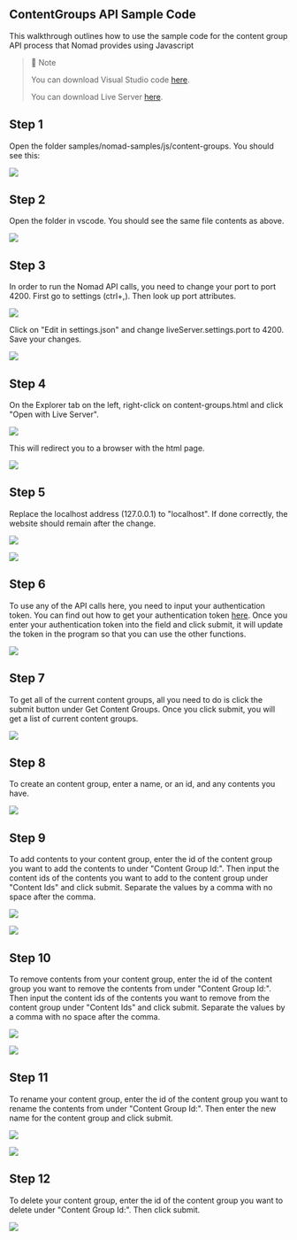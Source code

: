## ContentGroups API Sample Code

This walkthrough outlines how to use the sample code for the content group API process that Nomad provides using Javascript

> 📘 Note
> 
> You can download Visual Studio code [here](https://code.visualstudio.com/).
> 
> You can download Live Server [here](https://ritwickdey.github.io/vscode-live-server/).

## Step 1

Open the folder samples/nomad-samples/js/content-groups. You should see this:

![](https://files.readme.io/f893270-image.png)

## Step 2

Open the folder in vscode. You should see the same file contents as above.

![](https://files.readme.io/c4fd057-image.png)

## Step 3

In order to run the Nomad API calls, you need to change your port to port 4200. First go to settings (ctrl+,). Then look up port attributes.

![](https://files.readme.io/7ca4a72-settings.png)

Click on "Edit in settings.json" and change liveServer.settings.port to 4200. Save your changes.

![](https://files.readme.io/199b2b4-liveserver.png)

## Step 4

On the Explorer tab on the left, right-click on content-groups.html and click "Open with Live Server".

![](https://files.readme.io/2e7c7e8-contentgroupls.png)

This will redirect you to a browser with the html page.

![](https://files.readme.io/a6f01bd-image.png)

## Step 5

Replace the localhost address (127.0.0.1) to "localhost". If done correctly, the website should remain after the change.

![](https://files.readme.io/60ced4b-contentgroupweb.png)

![](https://files.readme.io/c360c2b-contentgrouplh.png)

## Step 6

To use any of the API calls here, you need to input your authentication token. You can find out how to get your authentication token [here](https://github.com/Nomad-Media/samples/blob/main/nomad-samples/js/account-authenticaton/Readme.md). Once you enter your authentication token into the field and click submit, it will update the token in the program so that you can use the other functions.

![](https://files.readme.io/01ac6d3-image.png)

## Step 7

To get all of the current content groups, all you need to do is click the submit button under Get Content Groups. Once you click submit, you will get a list of current content groups.

![](https://files.readme.io/9ac03ee-image.png)

## Step 8

To create an content group, enter a name, or an id, and any contents you have.

![](https://files.readme.io/ba60680-image.png)

## Step 9

To add contents to your content group, enter the id of the content group you want to add the contents to under "Content Group Id:". Then input the content ids of the contents you want to add to the content group under "Content Ids" and click submit. Separate the values by a comma with no space after the comma.

![](https://files.readme.io/8ad40e3-image.png)

![](https://files.readme.io/32aa396-image.png)

## Step 10

To remove contents from your content group, enter the id of the content group you want to remove the contents from under "Content Group Id:". Then input the content ids of the contents you want to remove from the content group under "Content Ids" and click submit. Separate the values by a comma with no space after the comma.

![](https://files.readme.io/013ba80-image.png)

![](https://files.readme.io/fc207b7-image.png)

## Step 11

To rename your content group, enter the id of the content group you want to rename the contents from under "Content Group Id:". Then enter the new name for the content group and click submit.

![](https://files.readme.io/a84be63-image.png)

![](https://files.readme.io/fe90f45-image.png)

## Step 12

To delete your content group, enter the id of the content group you want to delete under "Content Group Id:". Then click submit.

![](https://files.readme.io/42b3a00-image.png)
